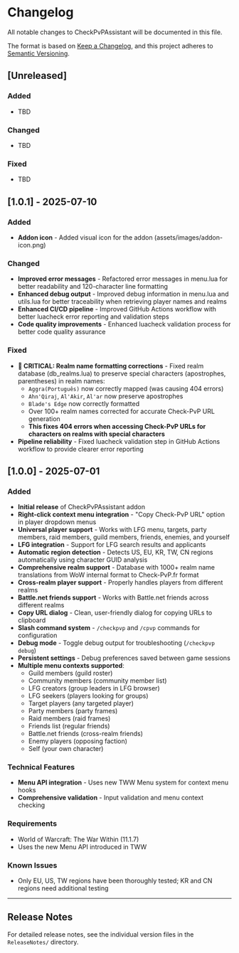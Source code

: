 # Changelog

All notable changes to CheckPvPAssistant will be documented in this file.

The format is based on [Keep a Changelog](https://keepachangelog.com/en/1.0.0/),
and this project adheres to [Semantic Versioning](https://semver.org/spec/v2.0.0.html).

## [Unreleased]

### Added
- TBD

### Changed
- TBD

### Fixed
- TBD

## [1.0.1] - 2025-07-10

### Added
- **Addon icon** - Added visual icon for the addon (assets/images/addon-icon.png)

### Changed
- **Improved error messages** - Refactored error messages in menu.lua for better readability and 120-character line formatting
- **Enhanced debug output** - Improved debug information in menu.lua and utils.lua for better traceability when retrieving player names and realms
- **Enhanced CI/CD pipeline** - Improved GitHub Actions workflow with better luacheck error reporting and validation steps
- **Code quality improvements** - Enhanced luacheck validation process for better code quality assurance

### Fixed
- **🔧 CRITICAL: Realm name formatting corrections** - Fixed realm database (db_realms.lua) to preserve special characters (apostrophes, parentheses) in realm names:
  - `Aggra(Português)` now correctly mapped (was causing 404 errors)
  - `Ahn'Qiraj`, `Al'Akir`, `Al'ar` now preserve apostrophes
  - `Blade's Edge` now correctly formatted
  - Over 100+ realm names corrected for accurate Check-PvP URL generation
  - **This fixes 404 errors when accessing Check-PvP URLs for characters on realms with special characters**
- **Pipeline reliability** - Fixed luacheck validation step in GitHub Actions workflow to provide clearer error reporting

## [1.0.0] - 2025-07-01

### Added
- **Initial release** of CheckPvPAssistant addon
- **Right-click context menu integration** - "Copy Check-PvP URL" option in player dropdown menus
- **Universal player support** - Works with LFG menu, targets, party members, raid members, guild members, friends, enemies, and yourself
- **LFG integration** - Support for LFG search results and applicants
- **Automatic region detection** - Detects US, EU, KR, TW, CN regions automatically using character GUID analysis
- **Comprehensive realm support** - Database with 1000+ realm name translations from WoW internal format to Check-PvP.fr format
- **Cross-realm player support** - Properly handles players from different realms
- **Battle.net friends support** - Works with Battle.net friends across different realms
- **Copy URL dialog** - Clean, user-friendly dialog for copying URLs to clipboard
- **Slash command system** - `/checkpvp` and `/cpvp` commands for configuration
- **Debug mode** - Toggle debug output for troubleshooting (`/checkpvp debug`)
- **Persistent settings** - Debug preferences saved between game sessions
- **Multiple menu contexts supported**:
  - Guild members (guild roster)
  - Community members (community member list)
  - LFG creators (group leaders in LFG browser)
  - LFG seekers (players looking for groups)
  - Target players (any targeted player)
  - Party members (party frames)
  - Raid members (raid frames)
  - Friends list (regular friends)
  - Battle.net friends (cross-realm friends)
  - Enemy players (opposing faction)
  - Self (your own character)

### Technical Features
- **Menu API integration** - Uses new TWW Menu system for context menu hooks
- **Comprehensive validation** - Input validation and menu context checking

### Requirements
- World of Warcraft: The War Within (11.1.7)
- Uses the new Menu API introduced in TWW

### Known Issues
- Only EU, US, TW regions have been thoroughly tested; KR and CN regions need additional testing

---

## Release Notes

For detailed release notes, see the individual version files in the `ReleaseNotes/` directory. 